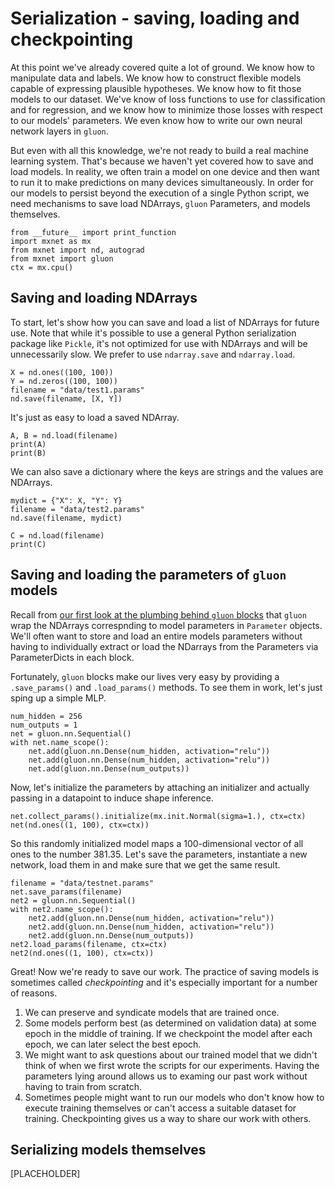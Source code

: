# Serialization - saving, loading and checkpointing

At this point we've already covered quite a lot of ground. 
We know how to manipulate data and labels.
We know how to construct flexible models capable of expressing plausible hypotheses.
We know how to fit those models to our dataset.
We've know of loss functions to use for classification and for regression,
and we know how to minimize those losses with respect to our models' parameters. 
We even know how to write our own neural network layers in ``gluon``.

But even with all this knowledge, we're not ready to build a real machine learning system.
That's because we haven't yet covered how to save and load models. 
In reality, we often  train a model on one device
and then want to run it to make predictions on many devices simultaneously.
In order for our models to persist beyond the execution of a single Python script, 
we need mechanisms to save load NDArrays, ``gluon`` Parameters, and models themselves.

```{.python .input  n=1}
from __future__ import print_function
import mxnet as mx
from mxnet import nd, autograd
from mxnet import gluon
ctx = mx.cpu()
```

## Saving and loading NDArrays

To start, let's show how you can save and load a list of NDArrays for future use. Note that while it's possible to use a general Python serialization package like ``Pickle``, it's not optimized for use with NDArrays and will be unnecessarily slow. We prefer to use ``ndarray.save`` and ``ndarray.load``.

```{.python .input  n=2}
X = nd.ones((100, 100))
Y = nd.zeros((100, 100))
filename = "data/test1.params"
nd.save(filename, [X, Y])
```

It's just as easy to load a saved NDArray.

```{.python .input  n=3}
A, B = nd.load(filename)
print(A)
print(B)
```

We can also save a dictionary where the keys are strings and the values are NDArrays.

```{.python .input  n=4}
mydict = {"X": X, "Y": Y}
filename = "data/test2.params"
nd.save(filename, mydict)
```

```{.python .input  n=5}
C = nd.load(filename)
print(C)
```

## Saving and loading the parameters of ``gluon`` models

Recall from [our first look at the plumbing behind ``gluon`` blocks](P03.5-C01-plumbing.ipynb]) 
that ``gluon`` wrap the NDArrays correspnding to model parameters in ``Parameter`` objects. 
We'll often want to store and load an entire models parameters without 
having to individually extract or load the NDarrays from the Parameters via ParameterDicts in each block.

Fortunately, ``gluon`` blocks make our lives very easy by providing a ``.save_params()`` and ``.load_params()`` methods. To see them in work, let's just sping up a simple MLP.

```{.python .input  n=6}
num_hidden = 256
num_outputs = 1
net = gluon.nn.Sequential()
with net.name_scope():
    net.add(gluon.nn.Dense(num_hidden, activation="relu"))
    net.add(gluon.nn.Dense(num_hidden, activation="relu"))
    net.add(gluon.nn.Dense(num_outputs))
```

Now, let's initialize the parameters by attaching an initializer and actually passing in a datapoint to induce shape inference.

```{.python .input  n=7}
net.collect_params().initialize(mx.init.Normal(sigma=1.), ctx=ctx)
net(nd.ones((1, 100), ctx=ctx))
```

So this randomly initialized model maps a 100-dimensional vector of all ones to the number 381.35.
Let's save the parameters, instantiate a new network, load them in and make sure that we get the same result.

```{.python .input  n=8}
filename = "data/testnet.params"
net.save_params(filename)
net2 = gluon.nn.Sequential()
with net2.name_scope():
    net2.add(gluon.nn.Dense(num_hidden, activation="relu"))
    net2.add(gluon.nn.Dense(num_hidden, activation="relu"))
    net2.add(gluon.nn.Dense(num_outputs))
net2.load_params(filename, ctx=ctx)
net2(nd.ones((1, 100), ctx=ctx))
```

Great! Now we're ready to save our work. 
The practice of saving models is sometimes called *checkpointing*
and it's especially important for a number of reasons.
1. We can preserve and syndicate models that are trained once.
1. Some models perform best (as determined on validation data) at some epoch in the middle of training. If we checkpoint the model after each epoch, we can later select the best epoch.
1. We might want to ask questions about our trained model that we didn't think of when we first wrote the scripts for our experiments. Having the parameters lying around allows us to examing our past work without having to train from scratch.
1. Sometimes people might want to run our models who don't know how to execute training themselves or can't access a suitable dataset for training. Checkpointing gives us a way to share our work with others.

## Serializing models themselves

[PLACEHOLDER]
